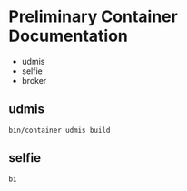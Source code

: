 # Preliminary Container Documentation

* udmis
* selfie
* broker

## udmis

```
bin/container udmis build
```

## selfie

```
bi
